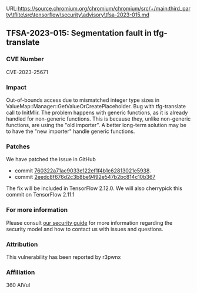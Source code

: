 URL:https://source.chromium.org/chromium/chromium/src/+/main:third_party\tflite\src\tensorflow\security\advisory\tfsa-2023-015.md
## TFSA-2023-015: Segmentation fault in tfg-translate 

### CVE Number
CVE-2023-25671

### Impact
Out-of-bounds access due to mismatched integer type sizes in ValueMap::Manager::GetValueOrCreatePlaceholder. Bug with tfg-translate call to InitMlir. The problem happens with generic functions, as it is already handled for non-generic functions. This is because they, unlike non-generic functions, are using the "old importer". A better long-term solution may be to have the "new importer" handle generic functions.

### Patches
We have patched the issue in GitHub
- commit [760322a71ac9033e122ef1f4b1c62813021e5938](https://github.com/tensorflow/tensorflow/commit/760322a71ac9033e122ef1f4b1c62813021e5938).
- commit [2eedc8f676d2c3b8be9492e547b2bc814c10b367](https://github.com/tensorflow/tensorflow/commit/2eedc8f676d2c3b8be9492e547b2bc814c10b367)

The fix will be included in TensorFlow 2.12.0. We will also cherrypick this commit on TensorFlow 2.11.1


### For more information
Please consult [our security guide](https://github.com/tensorflow/tensorflow/blob/master/SECURITY.md) for more information regarding the security model and how to contact us with issues and questions.


### Attribution
This vulnerability has been reported by r3pwnx

### Affiliation
360 AIVul

